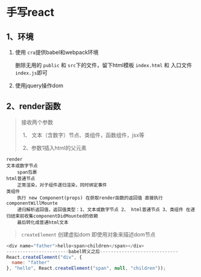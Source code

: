 # 手写react

## 1、环境

1. 使用 `cra`提供babel和webpack环境

    删除无用的 `public` 和 `src`下的文件，留下html模板 `index.html` 和 入口文件 `index.js`即可

1. 使用jquery操作dom

## 2、render函数

>  接收两个参数 
>
> ​	1、 文本（含数字）节点、类组件，函数组件，jsx等
>
> ​	2、参数1插入html的父元素

```
render
文本或数字节点
    span包裹
html普通节点
	正常渲染，对子组件递归渲染，同时绑定事件
类组件
	执行 new Component(props) 在获取render函数的返回值 直接执行componentWillMounte
	递归解析返回值，返回值类型：1、文本或数字节点 2、 html普通节点 3、类组件 在递归结束前收集componentDidMounted的依赖
	最后转化成普通html文本
```

> `createElement` 创建虚拟dom 即使用对象来描述dom节点

```javascript
<div name="father">hello<span>children</span></div>
-----------------------babel转义之后-----------------------------
React.createElement("div", {
  name: "father"
}, "hello", React.createElement("span", null, "children"));
```

